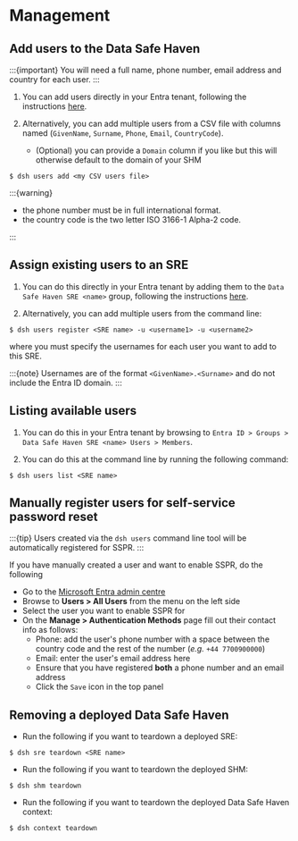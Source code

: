 # Management

## Add users to the Data Safe Haven

:::{important}
You will need a full name, phone number, email address and country for each user.
:::

1. You can add users directly in your Entra tenant, following the instructions [here](https://learn.microsoft.com/en-us/entra/fundamentals/how-to-create-delete-users).

2. Alternatively, you can add multiple users from a CSV file with columns named (`GivenName`, `Surname`, `Phone`, `Email`, `CountryCode`).
    - (Optional) you can provide a `Domain` column if you like but this will otherwise default to the domain of your SHM

```{code} shell
$ dsh users add <my CSV users file>
```

:::{warning}

- the phone number must be in full international format.
- the country code is the two letter  ISO 3166-1 Alpha-2  code.

:::

## Assign existing users to an SRE

1. You can do this directly in your Entra tenant by adding them to the `Data Safe Haven SRE <name>` group, following the instructions [here](https://learn.microsoft.com/en-us/entra/fundamentals/groups-view-azure-portal#add-a-group-member).

2. Alternatively, you can add multiple users from the command line:

```{code} shell
$ dsh users register <SRE name> -u <username1> -u <username2>
```

where you must specify the usernames for each user you want to add to this SRE.

:::{note}
Usernames are of the format `<GivenName>.<Surname>` and do not include the Entra ID domain.
:::

## Listing available users

1. You can do this in your Entra tenant by browsing to `Entra ID > Groups > Data Safe Haven SRE <name> Users > Members`.

2. You can do this at the command line by running the following command:

```{code} shell
$ dsh users list <SRE name>
```

## Manually register users for self-service password reset

:::{tip}
Users created via the `dsh users` command line tool will be automatically registered for SSPR.
:::

If you have manually created a user and want to enable SSPR, do the following

- Go to the [Microsoft Entra admin centre](https://entra.microsoft.com/)
- Browse to **Users > All Users** from the menu on the left side
- Select the user you want to enable SSPR for
- On the **Manage > Authentication Methods** page fill out their contact info as follows:
    - Phone: add the user's phone number with a space between the country code and the rest of the number (_e.g._ `+44 7700900000`)
    - Email: enter the user's email address here
    - Ensure that you have registered **both** a phone number and an email address
    - Click the `Save` icon in the top panel

## Removing a deployed Data Safe Haven

- Run the following if you want to teardown a deployed SRE:

```{code} shell
$ dsh sre teardown <SRE name>
```

- Run the following if you want to teardown the deployed SHM:

```{code} shell
$ dsh shm teardown
```

- Run the following if you want to teardown the deployed Data Safe Haven context:

```{code} shell
$ dsh context teardown
```
